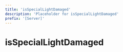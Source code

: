 ```yaml
---
title: 'isSpecialLightDamaged'
description: 'Placeholder for isSpecialLightDamaged'
prefix: '[Server]'
---
```


# isSpecialLightDamaged
